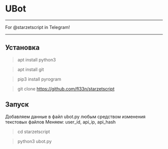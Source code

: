 # UBot
____
For @starzetscript in Telegram!
____

## Установка
> apt install python3

> apt install git

> pip3 install pyrogram

> git clone https://github.com/fl33n/starzetscript

## Запуск

Добавляем данные в файл ubot.py любым средством изменения текстовых файлов
Меняем: user_id, api_ip, api_hash

> cd starzetscript

> python3 ubot.py
